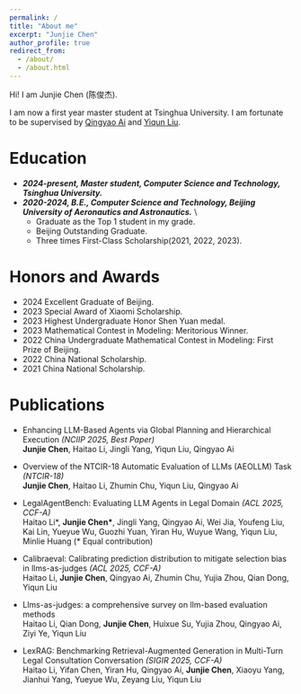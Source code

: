 ```yaml
---
permalink: /
title: "About me"
excerpt: "Junjie Chen"
author_profile: true
redirect_from: 
  - /about/
  - /about.html
---
```

Hi! I am Junjie Chen (陈俊杰). 

I am now a first year master student at Tsinghua University.  I am fortunate to be supervised by [Qingyao Ai](http://www.thuir.cn/group/~aiqy/) and [Yiqun Liu](http://www.thuir.cn/group/~YQLiu/).


Education
======
* ***2024-present, Master student, Computer Science and Technology, Tsinghua University.***
* ***2020-2024, B.E., Computer Science and Technology, Beijing University of Aeronautics and Astronautics.*** \
  * Graduate as the Top 1 student in my grade. 
  * Beijing Outstanding Graduate.
  * Three times First-Class Scholarship(2021, 2022, 2023).

Honors and Awards
======
* 2024 Excellent Graduate of Beijing.
* 2023 Special Award of Xiaomi Scholarship.
* 2023 Highest Undergraduate Honor Shen Yuan medal.
* 2023 Mathematical Contest in Modeling: Meritorious Winner.
* 2022 China Undergraduate Mathematical Contest in Modeling: First Prize of Beijing.
* 2022 China National Scholarship.
* 2021 China National Scholarship.


Publications
======
* Enhancing LLM-Based Agents via Global Planning and Hierarchical Execution *(NCIIP 2025, Best Paper)*<br>
**Junjie Chen**, Haitao Li, Jingli Yang, Yiqun Liu, Qingyao Ai

* Overview of the NTCIR-18 Automatic Evaluation of LLMs (AEOLLM) Task *(NTCIR-18)*<br>
**Junjie Chen**, Haitao Li, Zhumin Chu, Yiqun Liu, Qingyao Ai

* LegalAgentBench: Evaluating LLM Agents in Legal Domain *(ACL 2025, CCF-A)*<br>
Haitao Li\*, **Junjie Chen\***, Jingli Yang, Qingyao Ai, Wei Jia, Youfeng Liu, Kai Lin, Yueyue Wu, Guozhi Yuan, Yiran Hu, Wuyue Wang, Yiqun Liu, Minlie Huang (\* Equal contribution)

* Calibraeval: Calibrating prediction distribution to mitigate selection bias in llms-as-judges *(ACL 2025, CCF-A)*<br>
Haitao Li, **Junjie Chen**, Qingyao Ai, Zhumin Chu, Yujia Zhou, Qian Dong, Yiqun Liu

* Llms-as-judges: a comprehensive survey on llm-based evaluation methods<br>
Haitao Li, Qian Dong, **Junjie Chen**, Huixue Su, Yujia Zhou, Qingyao Ai, Ziyi Ye, Yiqun Liu

* LexRAG: Benchmarking Retrieval-Augmented Generation in Multi-Turn Legal Consultation Conversation *(SIGIR 2025, CCF-A)*<br>
Haitao Li, Yifan Chen, Yiran Hu, Qingyao Ai, **Junjie Chen**, Xiaoyu Yang, Jianhui Yang, Yueyue Wu, Zeyang Liu, Yiqun Liu

